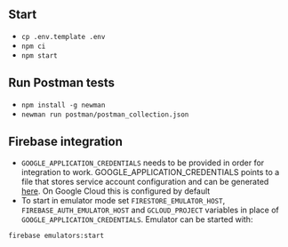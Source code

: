 ## Start

- `cp .env.template .env`
- `npm ci`
- `npm start`

## Run Postman tests

- `npm install -g newman`
- `newman run postman/postman_collection.json`

## Firebase integration

- `GOOGLE_APPLICATION_CREDENTIALS` needs to be provided in order for integration to work. GOOGLE_APPLICATION_CREDENTIALS points to a file that stores service account configuration and can be generated [here](https://console.firebase.google.com/project/_/settings/serviceaccounts/adminsdk). On Google Cloud this is configured by default
- To start in emulator mode set `FIRESTORE_EMULATOR_HOST`, `FIREBASE_AUTH_EMULATOR_HOST` and `GCLOUD_PROJECT` variables in place of `GOOGLE_APPLICATION_CREDENTIALS`. Emulator can be started with:

```sh
firebase emulators:start
```
